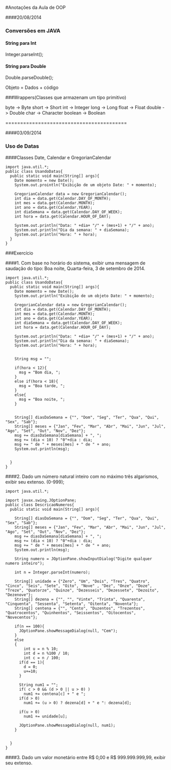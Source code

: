 #Anotações da Aula de OOP

####20/08/2014

### Conversões em JAVA


#### String para Int

Integer.parseInt();


#### String para Double

Double.parseDouble();

  
Objeto  = Dados + código


###Wrappers(Classes que armazenam um tipo primitivo)

byte -> Byte
short -> Short
int -> Integer
long -> Long
float -> Float
double -> Double
char -> Character
boolean -> Boolean




=========================================




####03/09/2014

### Uso de Datas

####Classes Date, Calendar e GregorianCalendar

  
    import java.util.*;
    public class UsandoDatas{    
      public static void main(String[] args){
        Date momento = new Date();
        System.out.prointln("Exibição de um objeto Date: " + momento);
        
        GregorianCalendar data = new GregorianCalendar();
        int dia = data.get(Calendar.DAY_OF_MONTH);
        int mes = data.get(Calendar.MONTH);
        int ano = data.get(Calendar.YEAR);
        int diaSemana = data.get(Calendar.DAY_OF_WEEK);
        int hora = data.get(Calendar.HOUR_OF_DAY);

        System.out.println("Data: " +dia+ "/" + (mes+1) + "/" + ano);
        System.out.println("Dia da semana: " + diaSemana);
        System.out.println("Hora: " + hora);   
      }
    }


###Exercício

####1. Com base no horário do sistema, exibir uma mensagem de saudação do tipo: Boa noite, Quarta-feira, 3 de setembro de 2014.


    import java.util.*;
    public class UsandoDatas{    
      public static void main(String[] args){
        Date momento = new Date();
        System.out.println("Exibição de um objeto Date: " + momento);

        GregorianCalendar data = new GregorianCalendar();
        int dia = data.get(Calendar.DAY_OF_MONTH);
        int mes = data.get(Calendar.MONTH);
        int ano = data.get(Calendar.YEAR);
        int diaSemana = data.get(Calendar.DAY_OF_WEEK);
        int hora = data.get(Calendar.HOUR_OF_DAY);

        System.out.println("Data: " +dia+ "/" + (mes+1) + "/" + ano);
        System.out.println("Dia da semana: " + diaSemana);
        System.out.println("Hora: " + hora); 
        
        
        String msg = "";
        
        if(hora < 12){
          msg = "Bom dia, ";
        }
        else if(hora < 18){
          msg = "Boa tarde, ";
        }
        else{
          msg = "Boa noite, ";
        }
        
       
        String[] diasDaSemana = {"", "Dom", "Seg", "Ter", "Qua", "Qui", "Sex", "Sab"};
        String[] meses = {"Jan", "Fev", "Mar", "Abr", "Mai", "Jun", "Jul", "Ago", "Set", "Out", "Nov", "Dez"};
        msg += diasDaSemana[diaSemana] + ", ";
        msg += (dia < 10) ? "0"+dia : dia; 
        msg += " de " + meses[mes] + " de " + ano;
        System.out.println(msg);
        
        
      }
    }



####2. Dado um número natural inteiro com no máximo três algarismos, exibir seu extenso. (0-999);


    import java.util.*;

    import javax.swing.JOptionPane;
    public class DescricaoNumeros{    
      public static void main(String[] args){ 
       
        String[] diasDaSemana = {"", "Dom", "Seg", "Ter", "Qua", "Qui", "Sex", "Sab"};
        String[] meses = {"Jan", "Fev", "Mar", "Abr", "Mai", "Jun", "Jul", "Ago", "Set", "Out", "Nov", "Dez"};
        msg += diasDaSemana[diaSemana] + ", ";
        msg += (dia < 10) ? "0"+dia : dia; 
        msg += " de " + meses[mes] + " de " + ano;
        System.out.println(msg);
        
        String numero = JOptionPane.showInputDialog("Digite qualquer numero inteiro");
             
        int n = Integer.parseInt(numero);

        String[] unidade = {"Zero", "Um", "Dois", "Tres", "Quatro", "Cinco", "Seis", "Sete", "Oito", "Nove" , "Dez", "Onze", "Doze", "Treze", "Quatorze", "Quinze", "Dezesseis", "Dezessete", "Dezoito", "Dezenove"};
        String[] dezena = {"", "", "Vinte", "Trinta", "Quarenta", "Cinquenta", "Sessenta", "Setenta", "Oitenta", "Noventa"};
        String[] centena = {"", "Cento", "Duzentos", "Trezentos", "Quatrocentos", "Quinhentos", "Seissentos", "Oitocentos", "Novecentos"};
        
        if(n == 100){
          JOptionPane.showMessageDialog(null, "Cem");
        }
        else
        {
            int u = n % 10;
            int d = n %100 / 10;
            int c = n / 100;      
          if(d == 1){
            d = 0;
            u+=10;
          }
          
          String num1 = "";
          if( c > 0 && (d > 0 || u > 0) )
            num1 += centena[c] + " e ";
          if(d > 0)
            num1 += (u > 0) ? dezena[d] + " e ": dezena[d];
          
          if(u > 0)
            num1 += unidade[u];
          
          JOptionPane.showMessageDialog(null, num1);
        }
        
        
      }
    }




####3. Dado um valor monetário entre R$ 0,00 e R$ 999.999.999,99, exibir seu extenso.